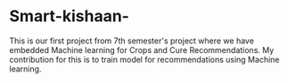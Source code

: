 # Smart-kishaan-
This is our first project from 7th semester's project where we have embedded  Machine learning for Crops and Cure  Recommendations.
My contribution for this is to train model for recommendations using Machine learning.
